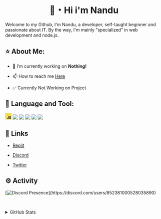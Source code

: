 <h1 align="center">👋・Hi i'm Nandu</h1>

Welcome to my Github, I'm Nandu, a developer,
self-taught beginner and passionate about IT.
By the way, I'm mainly "specialized" in web development and node.js.

## ⭐ About Me:

- 🔭 I’m currently working on **Nothing!**

- 📫 How to reach me [Here](https://discord.com/channels/user/852381000528035890)

- ✅ Currently Not Working on Project

## 📘 Language and Tool:

<code><img height="20" src="https://raw.githubusercontent.com/github/explore/80688e429a7d4ef2fca1e82350fe8e3517d3494d/topics/javascript/javascript.png"></code> <code><img height="20" src="https://github.com/rahul-jha98/README_icons/blob/main/language_and_tools/square/node/node.png?raw=true"></code> <code><img height="20" src="https://raw.githubusercontent.com/rahul-jha98/README_icons/main/language_and_tools/square/html/html.png"></code> <code><img height="20" src="https://raw.githubusercontent.com/rahul-jha98/README_icons/main/language_and_tools/square/css/css.png"></code> <code><img height="20" src="https://encrypted-tbn0.gstatic.com/images?q=tbn:ANd9GcRb0Xmf5nxBsYTJJkwXKQo87k4dPgxsO7VmmUW4IhWfI0DgZhN2Ut71Vzv5&s=10"></code> <code><img height="20" src="https://encrypted-tbn0.gstatic.com/images?q=tbn:ANd9GcQzfmkllmO-FZm-v2ahC7Za1dCdmt9fjJSItGGZldJFzxm0nAuUS-Tj4zQM&s=10"></code>   
    
## 🔗 Links

- <a href="https://replit.com/@NanduWasTaken">Replit</a>

- <a href="https://discord.com/users/852381000528035890">Discord</a>

- <a href="https://twitter.com/@NanduWasTaken">Twitter</a>



## ⚙️ Activity


[![Discord Presence](https://lanyard-profile-readme.vercel.app/api/852381000528035890?borderRadius=30px&idleMessage=Probably%20Sleeping!)](https://discord.com/users/852381000528035890)

 



<br><details>

   

<summary>GitHub Stats</summary>

[![NanduWasTaken's Github Stats](https://github-readme-stats.vercel.app/api?username=NanduWasTaken&count_private=true&show_icons=true&theme=midnight-purple)](https://github.com/NanduWasTaken/NanduWasTaken)

   

[![NanduWasTaken's Github Stats](https://github-readme-stats.vercel.app/api/top-langs/?username=NanduWasTaken&layout=compact&theme=midnight-purple)](https://github.com/anuraghazra/github-readme-stats)

</details>
